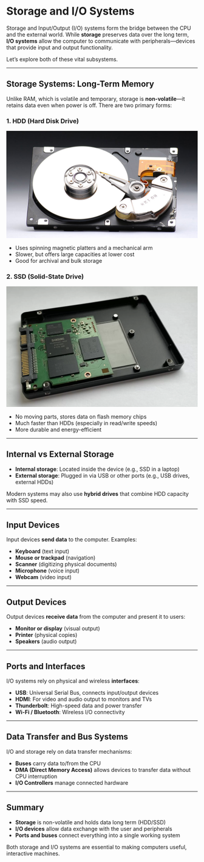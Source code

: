 # Storage and I/O Systems

Storage and Input/Output (I/O) systems form the bridge between the CPU and the external world. While **storage** preserves data over the long term, **I/O systems** allow the computer to communicate with peripherals—devices that provide input and output functionality.

Let’s explore both of these vital subsystems.

---

## Storage Systems: Long-Term Memory

Unlike RAM, which is volatile and temporary, storage is **non-volatile**—it retains data even when power is off. There are two primary forms:

### 1. **HDD (Hard Disk Drive)**

![1752832960008](image/017_storage_and_io_systems/1752832960008.png)

* Uses spinning magnetic platters and a mechanical arm
* Slower, but offers large capacities at lower cost
* Good for archival and bulk storage

### 2. **SSD (Solid-State Drive)**

![1752833038776](image/017_storage_and_io_systems/1752833038776.png)

* No moving parts, stores data on flash memory chips
* Much faster than HDDs (especially in read/write speeds)
* More durable and energy-efficient

---

## Internal vs External Storage

* **Internal storage**: Located inside the device (e.g., SSD in a laptop)
* **External storage**: Plugged in via USB or other ports (e.g., USB drives, external HDDs)

Modern systems may also use **hybrid drives** that combine HDD capacity with SSD speed.

---

## Input Devices

Input devices **send data** to the computer. Examples:

* **Keyboard** (text input)
* **Mouse or trackpad** (navigation)
* **Scanner** (digitizing physical documents)
* **Microphone** (voice input)
* **Webcam** (video input)

---

## Output Devices

Output devices **receive data** from the computer and present it to users:

* **Monitor or display** (visual output)
* **Printer** (physical copies)
* **Speakers** (audio output)

---

## Ports and Interfaces

I/O systems rely on physical and wireless **interfaces**:

* **USB**: Universal Serial Bus, connects input/output devices
* **HDMI**: For video and audio output to monitors and TVs
* **Thunderbolt**: High-speed data and power transfer
* **Wi-Fi / Bluetooth**: Wireless I/O connectivity

---

## Data Transfer and Bus Systems

I/O and storage rely on data transfer mechanisms:

* **Buses** carry data to/from the CPU
* **DMA (Direct Memory Access)** allows devices to transfer data without CPU interruption
* **I/O Controllers** manage connected hardware

---

## Summary

* **Storage** is non-volatile and holds data long term (HDD/SSD)
* **I/O devices** allow data exchange with the user and peripherals
* **Ports and buses** connect everything into a single working system

Both storage and I/O systems are essential to making computers useful, interactive machines.
